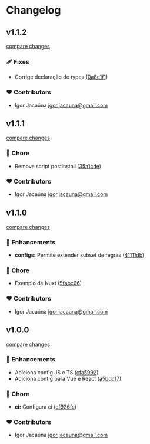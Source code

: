 # Changelog


## v1.1.2

[compare changes](https://github.com/igorjacauna/eslint-config/compare/v1.1.1...v1.1.2)

### 🩹 Fixes

- Corrige declaração de types ([0a8e1f1](https://github.com/igorjacauna/eslint-config/commit/0a8e1f1))

### ❤️ Contributors

- Igor Jacaúna <igor.jacauna@gmail.com>

## v1.1.1

[compare changes](https://github.com/igorjacauna/eslint-config/compare/v1.1.0...v1.1.1)

### 🏡 Chore

- Remove script postinstall ([35a1cde](https://github.com/igorjacauna/eslint-config/commit/35a1cde))

### ❤️ Contributors

- Igor Jacaúna <igor.jacauna@gmail.com>

## v1.1.0

[compare changes](https://github.com/igorjacauna/eslint-config/compare/v1.0.0-rc.0...v1.1.0)

### 🚀 Enhancements

- **configs:** Permite extender subset de regras ([41111db](https://github.com/igorjacauna/eslint-config/commit/41111db))

### 🏡 Chore

- Exemplo de Nuxt ([5fabc06](https://github.com/igorjacauna/eslint-config/commit/5fabc06))

### ❤️ Contributors

- Igor Jacaúna <igor.jacauna@gmail.com>

## v1.0.0

[compare changes](https://github.com/igorjacauna/eslint-config/compare/v0.3.3...v2.0.0)

### 🚀 Enhancements

- Adiciona config JS e TS ([cfa5992](https://github.com/igorjacauna/eslint-config/commit/cfa5992))
- Adiciona config para Vue e React ([a5bdc17](https://github.com/igorjacauna/eslint-config/commit/a5bdc17))

### 🏡 Chore

- **ci:** Configura ci ([ef926fc](https://github.com/igorjacauna/eslint-config/commit/ef926fc))

### ❤️ Contributors

- Igor Jacaúna <igor.jacauna@gmail.com>

